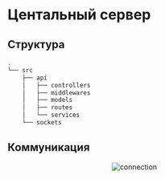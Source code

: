 # Центальный сервер

## Структура

```bash
.
└── src
    ├── api
    │   ├── controllers
    │   ├── middlewares
    │   ├── models
    │   ├── routes
    │   └── services
    └── sockets
```

## Коммуникация

<p align="center">
  <img src="https://i.ibb.co/vqNFdQM/connection-diagram.png" alt="connection">
</p>
